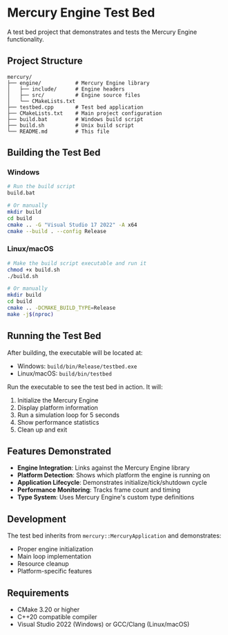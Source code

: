 # Mercury Engine Test Bed

A test bed project that demonstrates and tests the Mercury Engine functionality.

## Project Structure

```
mercury/
├── engine/           # Mercury Engine library
│   ├── include/      # Engine headers
│   ├── src/          # Engine source files
│   └── CMakeLists.txt
├── testbed.cpp       # Test bed application
├── CMakeLists.txt    # Main project configuration
├── build.bat         # Windows build script
├── build.sh          # Unix build script
└── README.md         # This file
```

## Building the Test Bed

### Windows
```bash
# Run the build script
build.bat

# Or manually
mkdir build
cd build
cmake .. -G "Visual Studio 17 2022" -A x64
cmake --build . --config Release
```

### Linux/macOS
```bash
# Make the build script executable and run it
chmod +x build.sh
./build.sh

# Or manually
mkdir build
cd build
cmake .. -DCMAKE_BUILD_TYPE=Release
make -j$(nproc)
```

## Running the Test Bed

After building, the executable will be located at:
- Windows: `build/bin/Release/testbed.exe`
- Linux/macOS: `build/bin/testbed`

Run the executable to see the test bed in action. It will:
1. Initialize the Mercury Engine
2. Display platform information
3. Run a simulation loop for 5 seconds
4. Show performance statistics
5. Clean up and exit

## Features Demonstrated

- **Engine Integration**: Links against the Mercury Engine library
- **Platform Detection**: Shows which platform the engine is running on
- **Application Lifecycle**: Demonstrates initialize/tick/shutdown cycle
- **Performance Monitoring**: Tracks frame count and timing
- **Type System**: Uses Mercury Engine's custom type definitions

## Development

The test bed inherits from `mercury::MercuryApplication` and demonstrates:
- Proper engine initialization
- Main loop implementation
- Resource cleanup
- Platform-specific features

## Requirements

- CMake 3.20 or higher
- C++20 compatible compiler
- Visual Studio 2022 (Windows) or GCC/Clang (Linux/macOS)